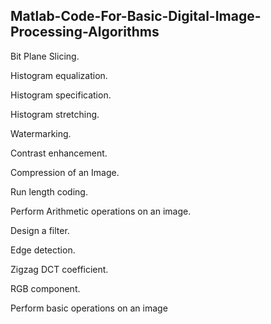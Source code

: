 ## Matlab-Code-For-Basic-Digital-Image-Processing-Algorithms

Bit Plane Slicing.

Histogram equalization.

Histogram specification.

Histogram stretching.

Watermarking.

Contrast enhancement.

Compression of an Image.

Run length coding.

Perform Arithmetic operations on an image.

Design a filter.

Edge detection.

Zigzag DCT coefficient.

RGB component.

Perform basic operations on an image
